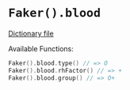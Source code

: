 # `Faker().blood`

[Dictionary file](../core/src/main/resources/locales/en/blood.yml)

Available Functions:  
```kotlin
Faker().blood.type() // => O
Faker().blood.rhFactor() // => +
Faker().blood.group() // => O+
```
